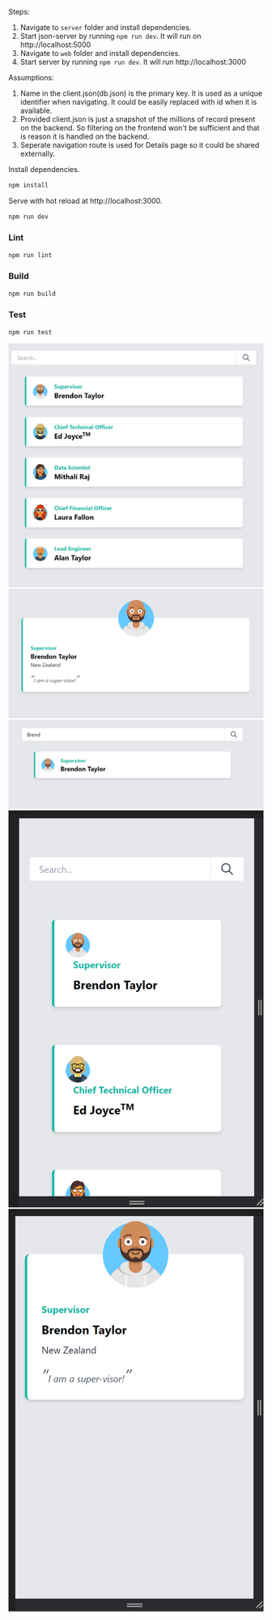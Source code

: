 Steps:
1. Navigate to `server` folder and install dependencies.
2. Start json-server by running `npm run dev`. It will run on http://localhost:5000
3. Navigate to `web` folder and install dependencies.
4. Start server by running `npm run dev`. It will run http://localhost:3000


Assumptions:
1. Name in the client.json(db.json) is the primary key. It is used as a unique identifier when navigating. It could be easily replaced with id when it is available.
2. Provided client.json is just a snapshot of the millions of record present on the backend. So filtering on the frontend won't be sufficient and that is reason it is handled on the backend. 
3. Seperate navigation route is used for Details page so it could be shared externally. 

Install dependencies.

```bash
npm install
```

Serve with hot reload at http://localhost:3000.

```bash
npm run dev
```

### Lint

```bash
npm run lint
```

### Build

```bash
npm run build
```

### Test

```bash
npm run test
```

![Image alt text](web/assets/List.png?raw=true)
![Image alt text](web/assets/Detail.png?raw=true)
![Image alt text](web/assets/Filter.png?raw=true)
![Image alt text](web/assets/List_Mobile.png?raw=true)
![Image alt text](web/assets/Detail_Mobile.png?raw=true)